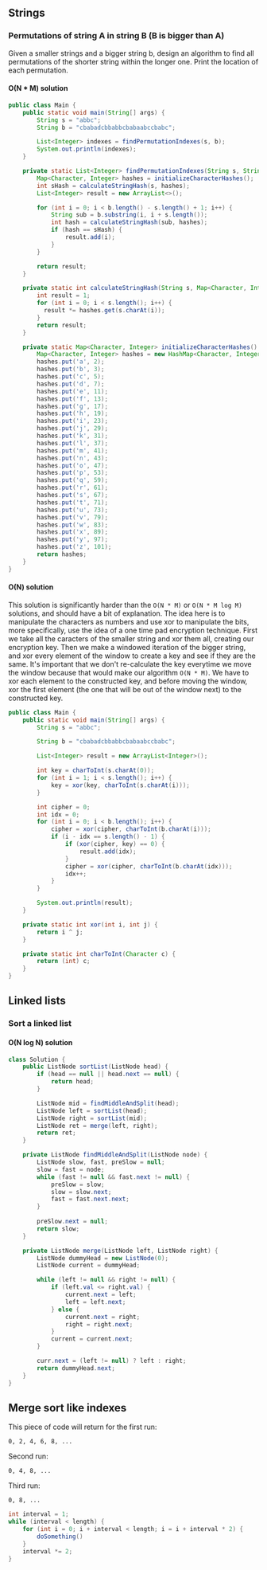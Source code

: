 ## Strings

### Permutations of string A in string B (B is bigger than A)

Given a smaller strings and a bigger string b, design an algorithm to find all permutations of the shorter string within the longer one. Print the location of each permutation.

#### O(N * M) solution

```java
public class Main {
    public static void main(String[] args) {
        String s = "abbc";
        String b = "cbabadcbbabbcbabaabccbabc";

        List<Integer> indexes = findPermutationIndexes(s, b);
        System.out.println(indexes);
    }

    private static List<Integer> findPermutationIndexes(String s, String b) {
        Map<Character, Integer> hashes = initializeCharacterHashes();
        int sHash = calculateStringHash(s, hashes);
        List<Integer> result = new ArrayList<>();

        for (int i = 0; i < b.length() - s.length() + 1; i++) {
            String sub = b.substring(i, i + s.length());
            int hash = calculateStringHash(sub, hashes);
            if (hash == sHash) {
                result.add(i);
            }
        }

        return result;
    }

    private static int calculateStringHash(String s, Map<Character, Integer> hashes) {
        int result = 1;
        for (int i = 0; i < s.length(); i++) {
          result *= hashes.get(s.charAt(i));
        }
        return result;
    }

    private static Map<Character, Integer> initializeCharacterHashes() {
        Map<Character, Integer> hashes = new HashMap<Character, Integer>();
        hashes.put('a', 2);
        hashes.put('b', 3);
        hashes.put('c', 5);
        hashes.put('d', 7);
        hashes.put('e', 11);
        hashes.put('f', 13);
        hashes.put('g', 17);
        hashes.put('h', 19);
        hashes.put('i', 23);
        hashes.put('j', 29);
        hashes.put('k', 31);
        hashes.put('l', 37);
        hashes.put('m', 41);
        hashes.put('n', 43);
        hashes.put('o', 47);
        hashes.put('p', 53);
        hashes.put('q', 59);
        hashes.put('r', 61);
        hashes.put('s', 67);
        hashes.put('t', 71);
        hashes.put('u', 73);
        hashes.put('v', 79);
        hashes.put('w', 83);
        hashes.put('x', 89);
        hashes.put('y', 97);
        hashes.put('z', 101);
        return hashes;
    }
}
```

#### O(N) solution

This solution is significantly harder than the `O(N * M)` or `O(N * M log M)` solutions, and should have a bit of explanation.
The idea here is to manipulate the characters as numbers and use xor to manipulate the bits, more specifically, use the idea of a one time pad encryption technique. First we take all the caracters of the smaller string and xor them all, creating our encryption key. Then we make a windowed iteration of the bigger string, and xor every element of the window to create a key and see if they are the same. It's important that we don't re-calculate the key everytime we move the window because that would make our algorithm `O(N * M)`. We have to xor each element to the constructed key, and before moving the window, xor the first element (the one that will be out of the window next) to the constructed key.

```java
public class Main {
    public static void main(String[] args) {
        String s = "abbc";

        String b = "cbabadcbbabbcbabaabccbabc";

        List<Integer> result = new ArrayList<Integer>();

        int key = charToInt(s.charAt(0));
        for (int i = 1; i < s.length(); i++) {
            key = xor(key, charToInt(s.charAt(i)));
        }

        int cipher = 0;
        int idx = 0;
        for (int i = 0; i < b.length(); i++) {
            cipher = xor(cipher, charToInt(b.charAt(i)));
            if (i - idx == s.length() - 1) {
                if (xor(cipher, key) == 0) {
                    result.add(idx);
                }
                cipher = xor(cipher, charToInt(b.charAt(idx)));
                idx++;
            }
        }

        System.out.println(result);
    }

    private static int xor(int i, int j) {
        return i ^ j;
    }

    private static int charToInt(Character c) {
        return (int) c;
    }
}
```

## Linked lists

### Sort a linked list

#### O(N log N) solution

```java
class Solution {
    public ListNode sortList(ListNode head) {
        if (head == null || head.next == null) {
            return head;
        }

        ListNode mid = findMiddleAndSplit(head);
        ListNode left = sortList(head);
        ListNode right = sortList(mid);
        ListNode ret = merge(left, right);
        return ret;
    }

    private ListNode findMiddleAndSplit(ListNode node) {
        ListNode slow, fast, preSlow = null;
        slow = fast = node;
        while (fast != null && fast.next != null) {
            preSlow = slow;
            slow = slow.next;
            fast = fast.next.next;
        }
        
        preSlow.next = null;
        return slow;
    }

    private ListNode merge(ListNode left, ListNode right) {
        ListNode dummyHead = new ListNode(0);
        ListNode current = dummyHead;

        while (left != null && right != null) {
            if (left.val <= right.val) {
                current.next = left;
                left = left.next;
            } else {
                current.next = right;
                right = right.next;
            }
            current = current.next;
        }

        curr.next = (left != null) ? left : right;
        return dummyHead.next;
    }
}
```

## Merge sort like indexes

This piece of code will return for the first run:

`0, 2, 4, 6, 8, ...`

Second run:

`0, 4, 8, ...`

Third run:

`0, 8, ...`

```java
int interval = 1;
while (interval < length) {
    for (int i = 0; i + interval < length; i = i + interval * 2) {
        doSomething()
    }
    interval *= 2;
}
```
